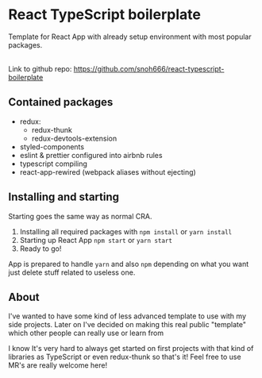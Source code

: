 # React TypeScript boilerplate
 
Template for React App with already setup environment with most popular packages.

<br/>Link to github repo: https://github.com/snoh666/react-typescript-boilerplate

## Contained packages

- redux:
    - redux-thunk
    - redux-devtools-extension
- styled-components
- eslint & prettier configured into airbnb rules
- typescript compiling
- react-app-rewired (webpack aliases without ejecting)

## Installing and starting

Starting goes the same way as normal CRA.
1. Installing all required packages with `npm install` or `yarn install`
2. Starting up React App `npm start` or `yarn start`
3. Ready to go!

App is prepared to handle `yarn` and also `npm` depending on what you want just delete stuff
related to useless one.

## About

I've wanted to have some kind of less advanced template to use with my side projects.
Later on I've decided on making this real public "template" which other people can really use or learn from

I know It's very hard to always get started on first projects with that kind of libraries as TypeScript or even redux-thunk so that's it!
Feel free to use MR's are really welcome here!
